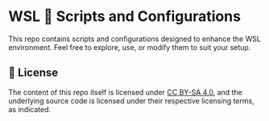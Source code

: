 # WSL 🚀 Scripts and Configurations

This repo contains scripts and configurations designed to enhance the WSL environment. Feel free to explore, use, or modify them to suit your setup.

## 📜 License

The content of this repo itself is licensed under [CC BY-SA 4.0](https://creativecommons.org/licenses/by-sa/4.0/), and the underlying source code is licensed under their respective licensing terms, as indicated.
